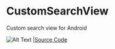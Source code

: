 # CustomSearchView
Custom search view for Android

![Alt Text](https://firebasestorage.googleapis.com/v0/b/cybrillatest-ad60b.appspot.com/o/customsearchgif.gif?alt=media&token=de306ac5-8cb1-48a7-b83e-f5afac81e4b3) |[Source Code](https://github.com/Shijocs007/CustomSearchView/tree/master)
